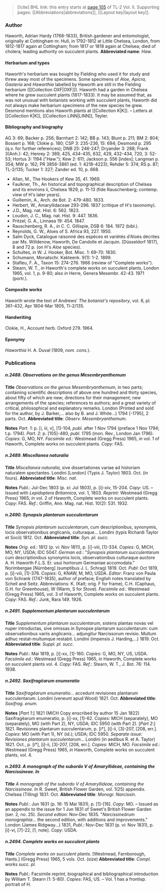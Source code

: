 > [!cite] BHL link: this entry starts at [page 105](https://www.biodiversitylibrary.org/page/33068347) of TL-2 Vol. II.
> Supporting pages: [[Abbreviations|abbreviations]], [[Layout key|layout key]].

### Author

Haworth, Adrian Hardy (1768-1833), British gardener and entomologist, originally at Cottingham nr. Hull, in 1792-1812 at Little Chelsea, London, from 1812-1817 again at Cottingham; from 1817 or 1818 again at Chelsea; died of cholera; leading authority on succulent plants. 
**Abbreviated name**: *Haw.*

#### Herbarium and types

Haworth's herbarium was bought by Fielding who used it for study and threw away most of the specimens. Some specimens of *Aloe, Apicra, Gasteria* and *Haworthia* labelled by Haworth are still in the Fielding herbarium ([[Collection OXF|OXF]]). Haworth had a garden in Chelsea where he grew succulent plants (1817-1833). It may be assumed that, as was not unusual with botanists working with succulent plants, Haworth did not always make herbarium specimens of the new species he grew. Desmond mentions also Haworth plants at [[Collection K|K]]. – Letters at [[Collection K|K]], [[Collection LINN|LINN]], Teyler.

#### Bibliography and biography

AG 3: 69; Backer p. 256; Barnhart 2: 142; BB p. 143; Blunt p. 211; BM 2: 804; Bossert p. 168; Clokie p. 180; CSP 3: 235-236, 15: 694; Desmond p. 295 (q.v. for further references); DNB 25: 246-247; Dryander 3: 288; Frank 3(Anh.): 42; Henrey 2: 389, 425, 434-435, 632, 429, 432-434, 720, 3: 52-53; Hortus 3: 1194 ("Haw."); Kew 2: 611; Jackson p. 556 \[index\]; Langman p. 354; MW p. 162; PR 3856-3861 (ed. 1: 4218-4223); Rehder 5: 374; RS p. 87; TL-2/135; Tucker 1: 327; Zander ed. 10, p. 668.
- Allan, M., The Hookers of Kew 35, 41. 1969.
- Faulkner, Th., An historical and topographical description of Chelsea and its environs ii, Chelsea 1829, p. 11-13 (fide Rauschenberg; contemp. view of H's later years).
- Guillemin, A., Arch. de Bot. 2: 479-480. 1833.
- Herbert, W., Amaryllidaceae 293-296. 1837 (critique of H's taxonomy).
- J.D., Mag. nat. Hist. 6: 562. 1823.
- Loudon, J. C., Mag. nat. Hist. 9: 447. 1836.
- Pritzel, G. A., Linnaea 19: 454. 1847.
- Rauschenberg, R. A., *in* C. C. Gillispie, DSB 6: 184. 1972 (bibl.).
- Reynolds, G. W., Aloes of S. Africa 93, 227. 1950.
- Salm Dyck, Catalogue raisonné des espèces et variétés d'Aloès décrites par Ms. Willdenow, Haworth, De Candolle et Jacquin. \[Düsseldorf 1817\], 8 and 72 p. (on H's *Aloe* species).
- Schultes, *in* W. J. Hooker, Bot. Misc. 1: 69-70. 1830.
- Schumann, Monatschr. Kakteenk. 9(1): 1-2. 1899.
- Stafleu, F. A., Taxon 15: 274-276. 1966 (review of "Complete works").
- Stearn, W. T., *in* Haworth's complete works on succulent plants, London 1965, vol. 1, p. 9-80; also *in* Herre, Genera Mesembr. 42-43. 1971 (portr.).

#### Composite works

Haworth wrote the text of Andrews' *The botanist's repository*, vol. 6, pl. 361-432, Apr 1804-Mar 1805, Tl-2/135.

#### Handwriting

Clokie, H., Account herb. Oxford 279. 1964.

#### Eponymy

*Haworthia* H. A. Duval (1809, *nom. cons.*).

### Publications

##### n.2488. Observations on the genus Mesembryanthemum

**Title**
*Observations on the genus Mesembryanthemum*, in two parts; containing scientific descriptions of above one hundred and thirty species, about fifty of which are new; directions for their management; new arrangements of the species; references to authors; and a great variety of critical, philosophical and explanatory remarks. London (Printed and sold for the author, by J. Barker,... also by B. and J. White...) 1794 \[-1795\], 2 parts. Oct.
**Abbreviated title**: *Observ. Mesembryanthemum*.

**Notes**
*Part. 1*: p. \[i, iii, v\], \[1\]-104, *publ*. after 1 Nov 1794 (preface 1 Nov 1794; t.p. 1794).
*Part. 2*: p. \[105\]-480, *publ*. 1795 (mon. Rev., London Jan 1796).
*Copies*: G, MO, NY.
*Facsimile ed*.: Westmead (Gregg Press) 1965, *in* vol. 1 of Haworth, Complete works on succulent plants. *Copy*: FAS.

##### n.2489. Miscellanea naturalia

**Title**
*Miscellanea naturalia*, sive dissertationes variae ad historiam naturalem spectantes. Londini \[London\] (Typis J. Taylor) 1803. Oct. (in fours).
**Abbreviated title**: *Misc. nat.*

**Notes**
*Publ*.: Jul-Dec 1803 (p. xi: Jul 1803), p. \[i\]-xiv, 15-204. *Copy*: US. – Issued with *Lepidoptera Britannica*, vol. 1, 1803.
*Reprint*: Westmead (Gregg Press) 1965, *in* vol. 2 of Haworth, Complete works on succulent plants. *Copy*: FAS.
*Ref*.: Griffin, Ann. Mag. nat. Hist. 10(2): 531. 1932.

##### n.2490. Synopsis plantarum succulentarum

**Title**
*Synopsis plantarum succulentarum*, cum descriptionibus, synonymis, locis observationibus anglicanis, culturaque... Londini (typis Richardi Taylor et Socii) 1812. Oct.
**Abbreviated title**: *Syn. pl. succ.*

**Notes**
*Orig. ed*.: 1812 (p. vi: Nov 1811), p. \[i\]-viii, \[1\]-334. *Copies*: G, MICH, MO, NY, USDA; IDC 5047.
*German ed*.: "*Synopsis plantarum succulentarum* cum descriptionibus synonymis locis, observationibus culturaque auctore A. H. Haworth F.L.S. Er. usui hortorum Germaniae accomodata." Norimbergae \[Nürnberg\] (sumptibus J. L. Schrag) 1819. Oct.
*Publ*: Oct 1819, p. \[i\]-viii, \[1\]-376. *Copies*: G, KNAW, M, MO, USDA.
*Editor*: Franz von Paula von Schrank (1747-1835), author of preface; English notes translated by Schell and Seitz. Abbreviations: K. (Kalt; orig. F for frame), C.H. (Caphaus, G.H. for Greenhouse), W (Warm, S for Stove).
*Facsimile ed*.: Westmead (Gregg Press) 1965, vol. 3 of Haworth, Complete works on succulent plants. *Copy*: FAS.
*Ref*.: Junk, Rara 149. 1926.

##### n.2491. Supplementum plantarum succulentarum

**Title**
*Supplementum plantarum succulentarum*, sistens plantas novas vel nuper introductas, sive omissas in Synopse plantarum succulentarum: cum observationibus variis anglicanis... adjungitur Narcissorum revisio. Multum adhuc restat-multumque restabit. Londini (impensis J. Harding,...) 1819. Oct.
**Abbreviated title**: *Suppl. pl. succ.*

**Notes**
*Publ*.: Mai 1819, p. \[i\]-xx, \[1\]-160. *Copies*: G, MO, NY, US, USDA.
*Facsimile ed*.: Westmead (Gregg Press) 1965, *in* Haworth, Complete works on succulent plants vol. 4. *Copy*: FAS.
*Ref*.: Stearn, W. T., J. Bot. 76: 114. 1938.

##### n.2492. Saxifragëarum enumeratio

**Title**
*Saxifragëarum enumeratio*... accedunt revisiones plantarum succulentarum. Londini (veneunt apud Wood) 1821. Oct.
**Abbreviated title**: *Saxifrag. enum.*

**Notes**
\[*Part 1*:\] 1821 (MICH Copy enscribed by author 15 Jan 1822) Saxifragëarum enumeratio, p. \[i\]-xx, \[1\]-62. *Copies*: MICH (separately), MO (separately), MO (with Part 2), NY, USDA; IDC 5950 (with Part 2).
\[*Part 2*:\] 1821. Revisiones plantarum succulentarum, p. \[i\*\], \[i\]-ii, \[3\]-207, \[208, err.\].
*Copies*: MO (with Part 1), NY (id.); USDA; IDC 5950.
*Separate issue: Revisiones plantarum succulentarum*... Londini (in aedibus R. et A. Taylor) 1821. Oct., p. \[i\*\], \[i\]-ii, \[3\]-207, \[208, err.\]. *Copies*: MICH, MO.
*Facsimile ed*.: Westmead (Gregg Press) 1965, *in* Haworth, Complete works on succulent plants, vol. 4.

##### n.2493. A monograph of the subordo V of Amaryllideae, containing the Narcissineae. In

**Title**
*A monograph of the subordo V of Amaryllideae, containing the Narcissineae. In* R. Sweet, British Flower Garden, vol. 1(25) appendix. Chelsea (Tilling) 1831. Oct.
**Abbreviated title**: *Monogr. Narcissin.*

**Notes**
*Publ*.: Jun 1831 (p. 16: 15 Mai 1831), p. \[1\]-\[16\]. *Copy*: MO. – Issued as an appendix to the issue for 1 Jun 1831 of Sweet's British Flower Garden (ser. 2, no. 25).
*Second edtion*: Nov-Dec 1835. "*Narcissineärum monographia*... the second edition, with additions and improvements." London (James Ridgway...) 1831, *Publ*.: Nov-Dec 1831 (p. vi: Nov 1831), p. \[i\]-vi, \[7\]-22, \[1, note\]. *Copy*: USDA.

##### n.2494. Complete works on succulent plants

**Title**
*Complete works on succulent plants*. \[Westmead, Farnborough, Hants.\] (Gregg Press) 1965, 5 vols. Oct. (size)
**Abbreviated title**: *Compl. works succ. pl.*

**Notes**
*Publ*.: Facsimile reprint, biographical and bibliographical introduction by William T. Stearn (1: 5-80). *Copies*: FAS, US. – Vol. 1 has a frontisp. portrait of H.

